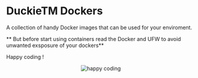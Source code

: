 # DuckieTM Dockers

A collection of handy Docker images that can be used for your enviroment.

** But before start using containers read the Docker and UFW to avoid unwanted exsposure of your dockers**

Happy coding  !
<div align="center">
<img src="https://media2.giphy.com/media/v1.Y2lkPTc5MGI3NjExMTFwMDRnYnRxcTJrc3I2dGh4MXNrY2VlNzRwYmdoNG00MzFpajZsMSZlcD12MV9pbnRlcm5hbF9naWZfYnlfaWQmY3Q9Zw/KfwyWfTwMu1FG0XhO8/giphy.gif" alt="happy coding"/>
</div>